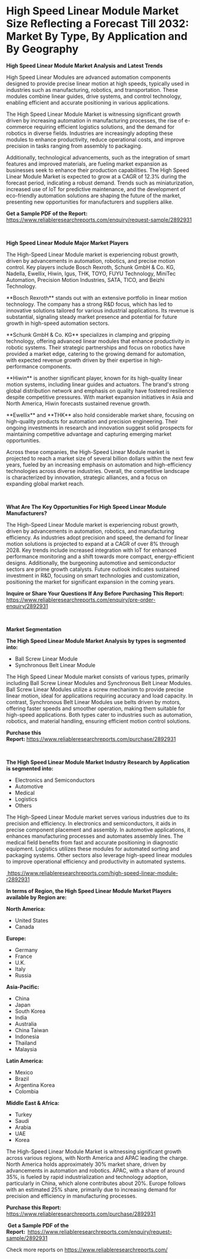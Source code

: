 <p><h1>High Speed Linear Module Market Size Reflecting a Forecast Till 2032: Market By Type, By Application and By Geography</h1></p><p><strong>High Speed Linear Module Market Analysis and Latest Trends</strong></p>
<p><p>High Speed Linear Modules are advanced automation components designed to provide precise linear motion at high speeds, typically used in industries such as manufacturing, robotics, and transportation. These modules combine linear guides, drive systems, and control technology, enabling efficient and accurate positioning in various applications. </p><p>The High Speed Linear Module Market is witnessing significant growth driven by increasing automation in manufacturing processes, the rise of e-commerce requiring efficient logistics solutions, and the demand for robotics in diverse fields. Industries are increasingly adopting these modules to enhance productivity, reduce operational costs, and improve precision in tasks ranging from assembly to packaging.</p><p>Additionally, technological advancements, such as the integration of smart features and improved materials, are fueling market expansion as businesses seek to enhance their production capabilities. The High Speed Linear Module Market is expected to grow at a CAGR of 12.3% during the forecast period, indicating a robust demand. Trends such as miniaturization, increased use of IoT for predictive maintenance, and the development of eco-friendly automation solutions are shaping the future of the market, presenting new opportunities for manufacturers and suppliers alike.</p></p>
<p><strong>Get a Sample PDF of the Report:&nbsp;</strong> <a href="https://www.reliableresearchreports.com/enquiry/request-sample/2892931?utm_campaign=3111&utm_medium=2&utm_source=Github&utm_content=ia&utm_term=15032025&utm_id=high-speed-linear-module">https://www.reliableresearchreports.com/enquiry/request-sample/2892931</a></p>
<p>&nbsp;</p>
<p><strong>High Speed Linear Module Major Market Players</strong></p>
<p><p>The High-Speed Linear Module market is experiencing robust growth, driven by advancements in automation, robotics, and precise motion control. Key players include Bosch Rexroth, Schunk GmbH & Co. KG, Nadella, Ewellix, Hiwin, Igus, THK, TOYO, FUYU Technology, MiniTec Automation, Precision Motion Industries, SATA, TICO, and Beizhi Technology.</p><p>**Bosch Rexroth** stands out with an extensive portfolio in linear motion technology. The company has a strong R&D focus, which has led to innovative solutions tailored for various industrial applications. Its revenue is substantial, signaling steady market presence and potential for future growth in high-speed automation sectors.</p><p>**Schunk GmbH & Co. KG** specializes in clamping and gripping technology, offering advanced linear modules that enhance productivity in robotic systems. Their strategic partnerships and focus on robotics have provided a market edge, catering to the growing demand for automation, with expected revenue growth driven by their expertise in high-performance components.</p><p>**Hiwin** is another significant player, known for its high-quality linear motion systems, including linear guides and actuators. The brand's strong global distribution network and emphasis on quality have fostered resilience despite competitive pressures. With market expansion initiatives in Asia and North America, Hiwin forecasts sustained revenue growth.</p><p>**Ewellix** and **THK** also hold considerable market share, focusing on high-quality products for automation and precision engineering. Their ongoing investments in research and innovation suggest solid prospects for maintaining competitive advantage and capturing emerging market opportunities.</p><p>Across these companies, the High-Speed Linear Module market is projected to reach a market size of several billion dollars within the next few years, fueled by an increasing emphasis on automation and high-efficiency technologies across diverse industries. Overall, the competitive landscape is characterized by innovation, strategic alliances, and a focus on expanding global market reach.</p></p>
<p>&nbsp;</p>
<p><strong>What Are The Key Opportunities For High Speed Linear Module Manufacturers?</strong></p>
<p><p>The High-Speed Linear Module market is experiencing robust growth, driven by advancements in automation, robotics, and manufacturing efficiency. As industries adopt precision and speed, the demand for linear motion solutions is projected to expand at a CAGR of over 8% through 2028. Key trends include increased integration with IoT for enhanced performance monitoring and a shift towards more compact, energy-efficient designs. Additionally, the burgeoning automotive and semiconductor sectors are prime growth catalysts. Future outlook indicates sustained investment in R&D, focusing on smart technologies and customization, positioning the market for significant expansion in the coming years.</p></p>
<p><strong>Inquire or Share Your Questions If Any Before Purchasing This Report:</strong> <a href="https://www.reliableresearchreports.com/enquiry/pre-order-enquiry/2892931?utm_campaign=3111&utm_medium=2&utm_source=Github&utm_content=ia&utm_term=15032025&utm_id=high-speed-linear-module">https://www.reliableresearchreports.com/enquiry/pre-order-enquiry/2892931</a></p>
<p>&nbsp;</p>
<p><strong>Market Segmentation</strong></p>
<p><strong>The High Speed Linear Module Market Analysis by types is segmented into:</strong></p>
<p><ul><li>Ball Screw Linear Module</li><li>Synchronous Belt Linear Module</li></ul></p>
<p><p>The High Speed Linear Module market consists of various types, primarily including Ball Screw Linear Modules and Synchronous Belt Linear Modules. Ball Screw Linear Modules utilize a screw mechanism to provide precise linear motion, ideal for applications requiring accuracy and load capacity. In contrast, Synchronous Belt Linear Modules use belts driven by motors, offering faster speeds and smoother operation, making them suitable for high-speed applications. Both types cater to industries such as automation, robotics, and material handling, ensuring efficient motion control solutions.</p></p>
<p><strong>Purchase this Report:&nbsp;</strong><a href="https://www.reliableresearchreports.com/purchase/2892931?utm_campaign=3111&utm_medium=2&utm_source=Github&utm_content=ia&utm_term=15032025&utm_id=high-speed-linear-module">https://www.reliableresearchreports.com/purchase/2892931</a></p>
<p>&nbsp;</p>
<p><strong>The High Speed Linear Module Market Industry Research by Application is segmented into:</strong></p>
<p><ul><li>Electronics and Semiconductors</li><li>Automotive</li><li>Medical</li><li>Logistics</li><li>Others</li></ul></p>
<p><p>The High-Speed Linear Module market serves various industries due to its precision and efficiency. In electronics and semiconductors, it aids in precise component placement and assembly. In automotive applications, it enhances manufacturing processes and automates assembly lines. The medical field benefits from fast and accurate positioning in diagnostic equipment. Logistics utilizes these modules for automated sorting and packaging systems. Other sectors also leverage high-speed linear modules to improve operational efficiency and productivity in automated systems.</p></p>
<p><a href="https://www.reliableresearchreports.com/high-speed-linear-module-r2892931?utm_campaign=3111&utm_medium=2&utm_source=Github&utm_content=ia&utm_term=15032025&utm_id=high-speed-linear-module">&nbsp;https://www.reliableresearchreports.com/high-speed-linear-module-r2892931</a></p>
<p><strong>In terms of Region, the High Speed Linear Module Market Players available by Region are:</strong></p>
<p>
    <p> <strong> North America: </strong>
        <ul>
            <li>United States</li>
            <li>Canada</li>
        </ul>
        </p> 
    <p> <strong> Europe: </strong>
        <ul>
            <li>Germany</li>
            <li>France</li>
            <li>U.K.</li>
            <li>Italy</li>
            <li>Russia</li>
        </ul>
        </p> 
    <p> <strong> Asia-Pacific: </strong>
        <ul>
            <li>China</li>
            <li>Japan</li>
            <li>South Korea</li>
            <li>India</li>
            <li>Australia</li>
            <li>China Taiwan</li>
            <li>Indonesia</li>
            <li>Thailand</li>
            <li>Malaysia</li>
        </ul>
        </p> 
    <p> <strong> Latin America: </strong>
        <ul>
            <li>Mexico</li>
            <li>Brazil</li>
            <li>Argentina Korea</li>
            <li>Colombia</li>
        </ul>
        </p> 
    <p> <strong> Middle East & Africa: </strong>
        <ul>
            <li>Turkey</li>
            <li>Saudi</li>
            <li>Arabia</li>
            <li>UAE</li>
            <li>Korea</li>
        </ul>
    </p>
    </p>
<p><p>The High-Speed Linear Module Market is witnessing significant growth across various regions, with North America and APAC leading the charge. North America holds approximately 30% market share, driven by advancements in automation and robotics. APAC, with a share of around 35%, is fueled by rapid industrialization and technology adoption, particularly in China, which alone contributes about 20%. Europe follows with an estimated 25% share, primarily due to increasing demand for precision and efficiency in manufacturing processes.</p></p>
<p><strong>Purchase this Report: </strong><a href="https://www.reliableresearchreports.com/purchase/2892931?utm_campaign=3111&utm_medium=2&utm_source=Github&utm_content=ia&utm_term=15032025&utm_id=high-speed-linear-module">https://www.reliableresearchreports.com/purchase/2892931</a></p>
<p>&nbsp;<strong>Get a Sample PDF of the Report:&nbsp;&nbsp;</strong><a href="https://www.reliableresearchreports.com/enquiry/request-sample/2892931?utm_campaign=3111&utm_medium=2&utm_source=Github&utm_content=ia&utm_term=15032025&utm_id=high-speed-linear-module">https://www.reliableresearchreports.com/enquiry/request-sample/2892931</a></p>
<p><strong></strong></p>
<p>Check more reports on <a href="https://www.reliableresearchreports.com/?utm_campaign=3111&utm_medium=2&utm_source=Github&utm_content=ia&utm_term=15032025&utm_id=high-speed-linear-module">https://www.reliableresearchreports.com/</a></p>